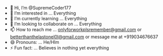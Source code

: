 - 👋 Hi, I’m @SupremeCoder177
- 👀 I’m interested in ... Everything
- 🌱 I’m currently learning ... Everything
- 💞️ I’m looking to collaborate on ... Everything
- 📫 How to reach me ... onlyforworkplsremember@gmail.com or betterthanthelastonel0l@gmail.com or
message me at +919034676637
- 😄 Pronouns: ... He/HIm 
- ⚡ Fun fact: ... Believes in nothing yet everything 

<!---
SupremeCoder177/SupremeCoder177 is a ✨ special ✨ repository because its `README.md` (this file) appears on your GitHub profile.
You can click the Preview link to take a look at your changes.
--->

